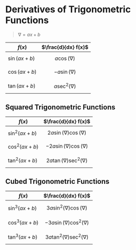 # Derivatives of Trigonometric Functions

> $\nabla = ax+b$

| $f(x)$ | $\frac{d}{dx} f(x)$ |
|--|--|
| $\sin(ax+b)$ | $$a \cos(\nabla)$$ |
| $\cos(ax+b)$ | $$-a \sin(\nabla)$$ |
| $\tan(ax+b)$ | $$a \sec^2(\nabla)$$ |

## Squared Trigonometric Functions

| $f(x)$ | $\frac{d}{dx} f(x)$ |
|--|--|
| $\sin^2(ax+b)$ | $$2a \sin(\nabla) \cos(\nabla)$$ |
| $\cos^2(ax+b)$ | $$-2a \sin(\nabla) \cos(\nabla)$$ |
| $\tan^2(ax+b)$ | $$2a \tan(\nabla) \sec^2(\nabla)$$ |

## Cubed Trigonometric Functions

| $f(x)$ | $\frac{d}{dx} f(x)$ |
|--|--|
| $\sin^3(ax+b)$ | $$3a \sin^2(\nabla) \cos(\nabla)$$ |
| $\cos^3(ax+b)$ | $$-3a \sin(\nabla) \cos^2(\nabla)$$ |
| $\tan^3(ax+b)$ | $$3a \tan^2(\nabla) \sec^2(\nabla)$$ |



